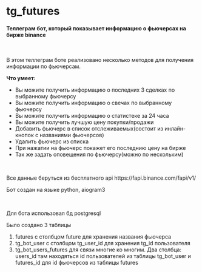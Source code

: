 # tg_futures
<h4>Теллеграм бот, который показывает информацию о фьючерсах на бирже binance</h4>
<br>
<p>В этом теллеграм боте реализовано несколько методов для получения информации по фьючерсам.</p>
<p><b>Что умеет:</b></p>
<ul>
<li>Вы можите получить информацию о последних 3 сделках по выбранному фьючерсу</li>
<li>Вы можите получить информацию о свечах по выбранному фьючерсу</li>
<li>Вы можите получить информацию о статистеке за 24 часа</li>
<li>Вы можите получить лучшую цену покупки/продажи</li>
<li>Добавить фьючерс в список отслеживаемых(состоит из инлайн-кнопок с названиями фьючерсов)</li>
<li>Удалить фьючерс из списка</li>
<li>При нажатии на фьючерс покажет его последнию цену на бирже</li>
<li>Так же задать оповещения по фьючерсу(можно по нескольким)</li>
</ul>
<br>
<p>Все данные беруться из бесплатного api https://fapi.binance.com/fapi/v1/</p>
<p>Бот создан на языке python, aiogram3</p>
<br>
<p>Для бота использовал бд postgresql<p>
<p>Было создано 3 таблицы<p>
<ol>
<li>futures c столбцом future для хранения названия фьючерса</li>
<li>tg_bot_user c столбцом tg_user_id для хранения tg_id пользователя</li>
<li>tg_bot_users_futures для связи многие ко многим. Два столбца: users_id там находяться id пользователей из таблицы tg_bot_user и futures_id для id фьючерсов из таблицы futures</li>
</ol>
